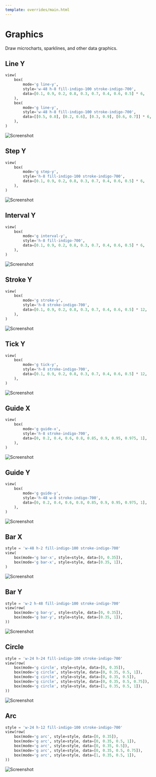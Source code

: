 ```yaml
---
template: overrides/main.html
---
```

# Graphics

Draw microcharts, sparklines, and other data graphics.

## Line Y

```py
view(
    box(
        mode='g line-y',
        style='w-48 h-8 fill-indigo-100 stroke-indigo-700',
        data=[0.1, 0.9, 0.2, 0.8, 0.3, 0.7, 0.4, 0.6, 0.5] * 6,
    ),
    box(
        mode='g line-y',
        style='w-48 h-8 fill-indigo-100 stroke-indigo-700',
        data=[[0.5, 0.8], [0.2, 0.6], [0.3, 0.9], [0.6, 0.7]] * 6,
    ),
)
```


![Screenshot](assets/screenshots/graphics_line_y.png)


## Step Y

```py
view(
    box(
        mode='g step-y',
        style='h-8 fill-indigo-100 stroke-indigo-700',
        data=[0.1, 0.9, 0.2, 0.8, 0.3, 0.7, 0.4, 0.6, 0.5] * 6,
    ),
)
```


![Screenshot](assets/screenshots/graphics_step_y.png)


## Interval Y

```py
view(
    box(
        mode='g interval-y',
        style='h-8 fill-indigo-700',
        data=[0.1, 0.9, 0.2, 0.8, 0.3, 0.7, 0.4, 0.6, 0.5] * 6,
    ),
)
```


![Screenshot](assets/screenshots/graphics_interval_y.png)


## Stroke Y

```py
view(
    box(
        mode='g stroke-y',
        style='h-8 stroke-indigo-700',
        data=[0.1, 0.9, 0.2, 0.8, 0.3, 0.7, 0.4, 0.6, 0.5] * 12,
    ),
)
```


![Screenshot](assets/screenshots/graphics_stroke_y.png)


## Tick Y

```py
view(
    box(
        mode='g tick-y',
        style='h-8 stroke-indigo-700',
        data=[0.1, 0.9, 0.2, 0.8, 0.3, 0.7, 0.4, 0.6, 0.5] * 12,
    ),
)
```


![Screenshot](assets/screenshots/graphics_tick_y.png)


## Guide X

```py
view(
    box(
        mode='g guide-x',
        style='h-8 stroke-indigo-700',
        data=[0, 0.2, 0.4, 0.6, 0.8, 0.85, 0.9, 0.95, 0.975, 1],
    ),
)
```


![Screenshot](assets/screenshots/graphics_guide_x.png)


## Guide Y

```py
view(
    box(
        mode='g guide-y',
        style='h-48 w-8 stroke-indigo-700',
        data=[0, 0.2, 0.4, 0.6, 0.8, 0.85, 0.9, 0.95, 0.975, 1],
    ),
)
```


![Screenshot](assets/screenshots/graphics_guide_y.png)


## Bar X

```py
style = 'w-48 h-2 fill-indigo-100 stroke-indigo-700'
view(
    box(mode='g bar-x', style=style, data=[0, 0.35]),
    box(mode='g bar-x', style=style, data=[0.35, 1]),
)
```


![Screenshot](assets/screenshots/graphics_bar_x.png)


## Bar Y

```py
style = 'w-2 h-48 fill-indigo-100 stroke-indigo-700'
view(row(
    box(mode='g bar-y', style=style, data=[0, 0.35]),
    box(mode='g bar-y', style=style, data=[0.35, 1]),
))
```


![Screenshot](assets/screenshots/graphics_bar_y.png)


## Circle

```py
style = 'w-24 h-24 fill-indigo-100 stroke-indigo-700'
view(row(
    box(mode='g circle', style=style, data=[0, 0.35]),
    box(mode='g circle', style=style, data=[0, 0.35, 0.5, 1]),
    box(mode='g circle', style=style, data=[0, 0.35, 0.5]),
    box(mode='g circle', style=style, data=[0, 0.35, 0.5, 0.75]),
    box(mode='g circle', style=style, data=[1, 0.35, 0.5, 1]),
))
```


![Screenshot](assets/screenshots/graphics_circle.png)


## Arc

```py
style = 'w-24 h-12 fill-indigo-100 stroke-indigo-700'
view(row(
    box(mode='g arc', style=style, data=[0, 0.35]),
    box(mode='g arc', style=style, data=[0, 0.35, 0.5, 1]),
    box(mode='g arc', style=style, data=[0, 0.35, 0.5]),
    box(mode='g arc', style=style, data=[0, 0.35, 0.5, 0.75]),
    box(mode='g arc', style=style, data=[1, 0.35, 0.5, 1]),
))
```


![Screenshot](assets/screenshots/graphics_arc.png)
